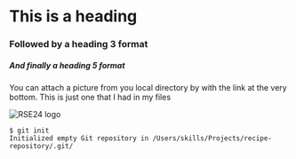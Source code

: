 # This is a heading

### Followed by a heading 3 format

##### And finally a heading 5 format

You can attach a picture from you local directory by with the link at the very bottom. This is just one that I had in my files

![RSE24 logo](https://github.com/user-attachments/assets/a48af33e-e85c-4d59-974b-55aab4761507)

```
$ git init
Initialized empty Git repository in /Users/skills/Projects/recipe-repository/.git/
```

